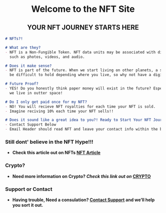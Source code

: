<h1 align="center">Welcome to the NFT Site</h1>
<h2 align="center">YOUR NFT JOURNEY STARTS HERE</h2>

```markdown
# NFTs?!

# What are they?
- NFT is a Non-Fungible Token. NFT data units may be associated with digital files 
  such as photos, videos, and audio. 

# Does it make sense?
- NFT is part of the future. When we start living on other planets, a simple photo might
  be difficult to hold depending where you live, so why not have a digital version?

# Future Proof?
- YES! Do you honestly think paper money will exist in the future? Especailly when 
  we live in outter space! 

# Do I only get paid once for my NFT?
- NO! You will recieve NFT royalties for each time your NFT is sold.
- Imagine reciving 10% each time your NFT sells!!

# Does it sound like a great idea to you?! Ready to Start Your NFT Journey with us!
- Contact Support Below
- Email Header should read NFT and leave your contact info within the body of the email
```
### Still dont' believe in the NFT Hype!!!
- **Check this article out on NFTs [NFT Article](https://www.cnet.com/culture/internet/bored-ape-yacht-club-nfts-everything-you-need-to-know/)**


### Crypto?
- **Need more information on Crypto? _Check this link out on_ [CRYPTO](https://crypto-club.github.io/)** 


### Support or Contact
- **Having trouble, Need a consulation? [Contact Support](https://crypto-club.github.io/contact-us/) and we’ll help you sort it out.**